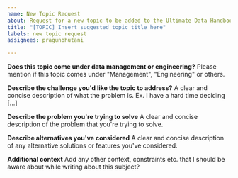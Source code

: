 ```yaml
---
name: New Topic Request
about: Request for a new topic to be added to the Ultimate Data Handbook
title: "[TOPIC] Insert suggested topic title here"
labels: new topic request
assignees: pragunbhutani

---
```


**Does this topic come under data management or engineering?**
Please mention if this topic comes under "Management", "Engineering" or others.

**Describe the challenge you'd like the topic to address?**
A clear and concise description of what the problem is. Ex. I have a hard time deciding [...]

**Describe the problem you're trying to solve**
A clear and concise description of the problem that you're trying to solve.

**Describe alternatives you've considered**
A clear and concise description of any alternative solutions or features you've considered.

**Additional context**
Add any other context, constraints etc. that I should be aware about while writing about this subject?
